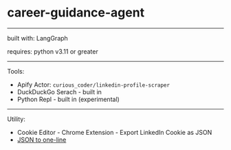 # career-guidance-agent

---

built with: LangGraph

requires: python v3.11 or greater

---

Tools:

- Apify Actor: `curious_coder/linkedin-profile-scraper`
- DuckDuckGo Serach - built in
- Python Repl - built in (experimental)

---

Utility:

- Cookie Editor - Chrome Extension - Export LinkedIn Cookie as JSON
- [JSON to one-line](https://jsonformatter.net/json-to-one-line/)
